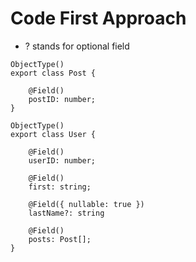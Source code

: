 # Code First Approach
- ? stands for optional field

```
ObjectType()
export class Post {

    @Field()
    postID: number;
}

ObjectType()
export class User {

    @Field()
    userID: number;

    @Field()
    first: string;

    @Field({ nullable: true })
    lastName?: string

    @Field()
    posts: Post[];
}
```